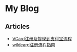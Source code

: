 # My Blog

## Articles

- [VCard注册及提现到支付宝流程](VCard注册及提现到支付宝流程.md)
- [wildcard注册流程指南](wildcard注册流程指南.md)
